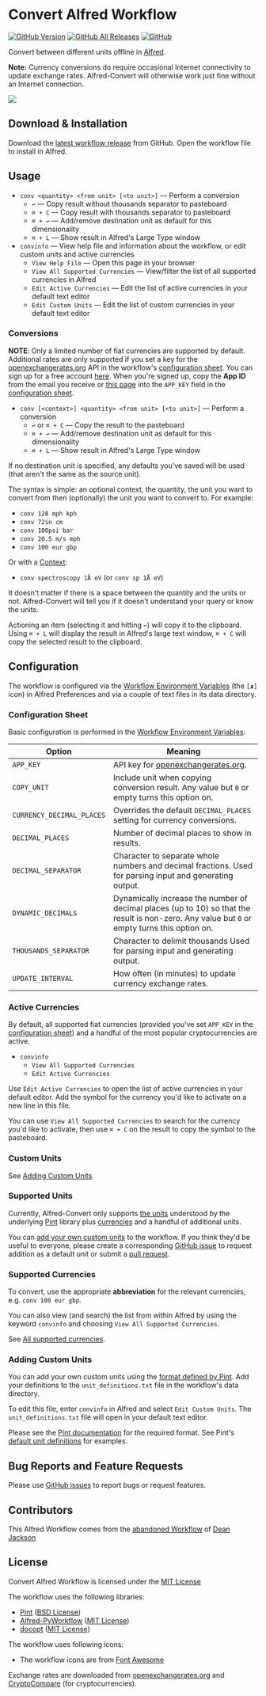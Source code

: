 # Convert Alfred Workflow

[![GitHub Version][shield-version]][gh-releases]
[![GitHub All Releases][shield-downloads]][gh-releases]
[![GitHub][shield-license]][license-mit]

Convert between different units offline in [Alfred][alfred].

**Note:** Currency conversions do require occasional Internet connectivity to update exchange rates. Alfred-Convert will otherwise work just fine without an Internet connection.

![][preview]

## Download & Installation

Download the [latest workflow release][gh-latest-release] from GitHub. Open the workflow file to
install in Alfred.

## Usage

- `conv <quantity> <from unit> [<to unit>]` — Perform a conversion
  - `↩` — Copy result without thousands separator to pasteboard
  - `⌘ + C` — Copy result with thousands separator to pasteboard
  - `⌘ + ↩` — Add/remove destination unit as default for this dimensionality
  - `⌘ + L` — Show result in Alfred's Large Type window
- `convinfo` — View help file and information about the workflow, or edit custom units and active 
    currencies
  - `View Help File` — Open this page in your browser
  - `View All Supported Currencies` — View/filter the list of all supported currencies in Alfred
  - `Edit Active Currencies` — Edit the list of active currencies in your default text editor
  - `Edit Custom Units` — Edit the list of custom currencies in your default text editor

### Conversions

**NOTE**: Only a limited number of fiat currencies are supported by default. Additional rates are
only supported if you set a key for the [openexchangerates.org][openx] API in the workflow's
[configuration sheet](#configuration). You can sign up for a free account [here][openx-free].
When you're signed up, copy the **App ID** from the email you receive or [this page][openx-appid]
into the `APP_KEY` field in the [configuration sheet](#configuration).

- `conv [<context>] <quantity> <from unit> [<to unit>]` — Perform a conversion
  - `↩` or `⌘ + C` — Copy the result to the pasteboard
  - `⌘ + ↩` — Add/remove destination unit as default for this dimensionality
  - `⌘ + L` — Show result in Alfred's Large Type window

If no destination unit is specified, any defaults you've saved will be used (that aren't the same as
the source unit).

The syntax is simple: an optional context, the quantity, the unit you want to convert from then
(optionally) the unit you want to convert to. For example:

- `conv 128 mph kph`
- `conv 72in cm`
- `conv 100psi bar`
- `conv 20.5 m/s mph`
- `conv 100 eur gbp`

Or with a [Context][pintcontext]:

- `conv spectroscopy 1Å eV` (or `conv sp 1Å eV`)

It doesn't matter if there is a space between the quantity and the units or not. Alfred-Convert will
tell you if it doesn't understand your query or know the units.

Actioning an item (selecting it and hitting `↩`) will copy it to the clipboard. Using `⌘ + L` will
display the result in Alfred's large text window, `⌘ + C` will copy the selected result to the
clipboard.

## Configuration

The workflow is configured via the [Workflow Environment Variables][alfred-config-sheet]
(the `[𝒙]` icon) in Alfred Preferences and via a couple of text files in its data directory.

### Configuration Sheet

Basic configuration is performed in the [Workflow Environment Variables][alfred-config-sheet]:

| Option                    | Meaning                                                                                                                                       |
| ------------------------- | --------------------------------------------------------------------------------------------------------------------------------------------- |
| `APP_KEY`                 | API key for [openexchangerates.org][openx].                                                                                                   |
| `COPY_UNIT`               | Include unit when copying conversion result. Any value but `0` or empty turns this option on.                                                 |
| `CURRENCY_DECIMAL_PLACES` | Overrides the default `DECIMAL_PLACES` setting for currency conversions.                                                                      |
| `DECIMAL_PLACES`          | Number of decimal places to show in results.                                                                                                  |
| `DECIMAL_SEPARATOR`       | Character to separate whole numbers and decimal fractions. Used for parsing input and generating output.                                      |
| `DYNAMIC_DECIMALS`        | Dynamically increase the number of decimal places (up to 10) so that the result is non-zero. Any value but `0` or empty turns this option on. |
| `THOUSANDS_SEPARATOR`     | Character to delimit thousands Used for parsing input and generating output.                                                                  |
| `UPDATE_INTERVAL`         | How often (in minutes) to update currency exchange rates.                                                                                     |

### Active Currencies

By default, all supported fiat currencies (provided you've set `APP_KEY` in the
[configuration sheet](#configuration)) and a handful of the most popular cryptocurrencies are
active.

- `convinfo`
  - `View All Supported Currencies`
  - `Edit Active Currencies`

Use `Edit Active Currencies` to open the list of active currencies in your default editor. Add the
symbol for the currency you'd like to activate on a new line in this file.

You can use `View All Supported Currencies` to search for the currency you'd like to activate, then
use `⌘ + C` on the result to copy the symbol to the pasteboard.

### Custom Units

See [Adding Custom Units](#adding-custom-units).

### Supported Units

Currently, Alfred-Convert only supports [the units][pintunits] understood by the underlying
[Pint][pintdocs] library plus [currencies](#supported-currencies) and a handful of additional units.

You can [add your own custom units](#adding-custom-units) to the workflow. If you think they'd be
useful to everyone, please create a corresponding [GitHub issue][gh-issues] to request addition as a
default unit or submit a [pull request][gh-pulls].

### Supported Currencies

To convert, use the appropriate **abbreviation** for the relevant currencies, e.g.
`conv 100 eur gbp`.

You can also view (and search) the list from within Alfred by using the keyword `convinfo` and
choosing `View All Supported Currencies`.

See [All supported currencies](./docs/currencies.md).

### Adding Custom Units

You can add your own custom units using the [format defined by Pint][pinthowto]. Add your
definitions to the `unit_definitions.txt` file in the workflow's data directory.

To edit this file, enter `convinfo` in Alfred and select `Edit Custom Units`. The
`unit_definitions.txt` file will open in your default text editor.

Please see the [Pint documentation][pinthowto] for the required format. See Pint's
[default unit definitions][pintunits] for examples.

## Bug Reports and Feature Requests

Please use [GitHub issues][gh-issues] to report bugs or request features.

## Contributors

This Alfred Workflow comes from the [abandoned Workflow][abandoned-workflow] of
[Dean Jackson][deanishe]

## License

Convert Alfred Workflow is licensed under the [MIT License][license-mit]

The workflow uses the following libraries:

- [Pint][pintrepo] ([BSD License][license-pint])
- [Alfred-PyWorkflow][alfred-pyworkflow] ([MIT License][license-mit])
- [docopt][docopt] ([MIT License][license-docopt])

The workflow uses following icons:

- The workflow icons are from [Font Awesome][fontawesome]

Exchange rates are downloaded from [openexchangerates.org][openx] and [CryptoCompare][cryptocompare]
(for cryptocurrencies).

[abandoned-workflow]: https://github.com/deanishe/alfred-convert
[alfred-config-sheet]: https://www.alfredapp.com/help/workflows/advanced/variables/#environment
[alfred-pyworkflow]: https://xdevcloud.de/alfred-pyworkflow/
[alfred]: https://www.alfredapp.com/
[cryptocompare]: https://www.cryptocompare.com/
[deanishe]: https://github.com/deanishe
[docopt]: https://github.com/docopt/docopt
[fontawesome]: https://fortawesome.github.io/Font-Awesome/
[gh-issues]: https://github.com/harrtho/alfred-convert/issues
[gh-latest-release]: https://github.com/harrtho/alfred-convert/releases/latest
[gh-pulls]: https://github.com/harrtho/alfred-convert/pulls
[gh-releases]: https://github.com/harrtho/alfred-convert/releases
[license-docopt]: https://github.com/docopt/docopt/blob/master/LICENSE-MIT
[license-mit]: https://opensource.org/licenses/MIT
[license-pint]: https://github.com/hgrecco/pint/blob/master/LICENSE
[openx-appid]: https://openexchangerates.org/account/app-ids
[openx-free]: https://openexchangerates.org/signup/free
[openx]: https://openexchangerates.org/
[pintcontext]: https://pint.readthedocs.io/en/latest/user/contexts.html
[pintdocs]: https://pint.readthedocs.io/en/latest/index.html
[pinthowto]: https://pint.readthedocs.io/en/latest/user/formatting.html
[pintrepo]: https://github.com/hgrecco/pint
[pintunits]: https://github.com/hgrecco/pint/blob/master/pint/default_en.txt
[preview]: img/preview.png
[shield-downloads]: https://img.shields.io/github/downloads/harrtho/alfred-convert/total.svg
[shield-license]: https://img.shields.io/github/license/harrtho/alfred-convert.svg
[shield-version]: https://img.shields.io/github/release/harrtho/alfred-convert.svg
